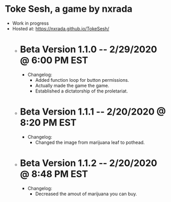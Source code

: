 # Toke Sesh, a game by nxrada
- Work in progress
- Hosted at: https://nxrada.github.io/TokeSesh/
  - # Beta Version 1.1.0 -- 2/29/2020  @ 6:00 PM EST
    - Changelog:
      - Added function loop for button permissions.
      - Actually made the game the game. 
      - Established a dictatorship of the proletariat. 
  - # Beta Version 1.1.1 -- 2/20/2020 @ 8:20 PM EST
    - Changelog:
      - Changed the image from marijuana leaf to pothead. 
  - # Beta Version 1.1.2 -- 2/20/2020 @ 8:48 PM EST
    - Changelog:
      - Decreased the amout of marijuana you can buy. 

